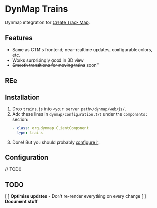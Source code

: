 # DynMap Trains

Dynmap integration for [Create Track Map](https://modrinth.com/mod/create-track-map).

## Features

- Same as CTM's frontend; near-realtime updates, configurable colors, etc.
- Works surprisingly good in 3D view
- ~~Smooth transitions for moving trains~~ soon:tm:

## REe

## Installation

1. Drop `trains.js` into `<your server path>/dynmap/web/js/`.
2. Add these lines in `dynmap/configuration.txt` under the `components:` section:
    ```yaml
    - class: org.dynmap.ClientComponent
      type: trains
    ```
3. Done! But you should probably [configure it](#configuration).

## Configuration

// TODO

## TODO

[ ] **Optimise updates** - Don't re-render everything on every change
[ ] **Document stuff**
